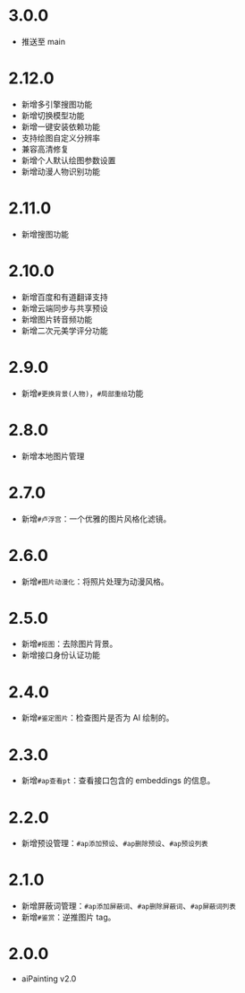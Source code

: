 <!--
 * @Author: 渔火Arcadia  https://github.com/yhArcadia
 * @Date: 2022-12-24 02:48:57
 * @LastEditors: 苏沫柒 3146312184@qq.com
 * @LastEditTime: 2023-02-11 05:23:46
 * @FilePath: \Yunzai-Bot\plugins\ap-plugin\CHANGELOG.md
 * @Description: changeLog
 *
 * Copyright (c) 2022 by 渔火Arcadia 1761869682@qq.com, All Rights Reserved.
-->

# 3.0.0

- 推送至 main

# 2.12.0

- 新增多引擎搜图功能
- 新增切换模型功能
- 新增一键安装依赖功能
- 支持绘图自定义分辨率
- 兼容高清修复
- 新增个人默认绘图参数设置
- 新增动漫人物识别功能

# 2.11.0

- 新增搜图功能

# 2.10.0

- 新增百度和有道翻译支持
- 新增云端同步与共享预设
- 新增图片转音频功能
- 新增二次元美学评分功能

# 2.9.0

- 新增`#更换背景(人物)`，`#局部重绘`功能

# 2.8.0

- 新增本地图片管理

# 2.7.0

- 新增`#卢浮宫`：一个优雅的图片风格化滤镜。

# 2.6.0

- 新增`#图片动漫化`：将照片处理为动漫风格。

# 2.5.0

- 新增`#抠图`：去除图片背景。
- 新增接口身份认证功能

# 2.4.0

- 新增`#鉴定图片`：检查图片是否为 AI 绘制的。

# 2.3.0

- 新增`#ap查看pt`：查看接口包含的 embeddings 的信息。

# 2.2.0

- 新增预设管理：`#ap添加预设`、`#ap删除预设`、`#ap预设列表`

# 2.1.0

- 新增屏蔽词管理：`#ap添加屏蔽词`、`#ap删除屏蔽词`、`#ap屏蔽词列表`
- 新增`#鉴赏`：逆推图片 tag。

# 2.0.0

- aiPainting v2.0
